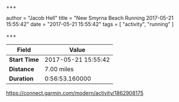 +++

author = "Jacob Hell"
title = "New Smyrna Beach Running 2017-05-21 15:55:42"
date = "2017-05-21 15:55:42"
tags = [
    "activity", "running"
]

+++

<!--more-->

|Field  |Value  |
|--- | --- |
|**Start Time**|2017-05-21 15:55:42|
|**Distance**|7.00 miles|
|**Duration**|0:56:53.160000|

https://connect.garmin.com/modern/activity/1862908175